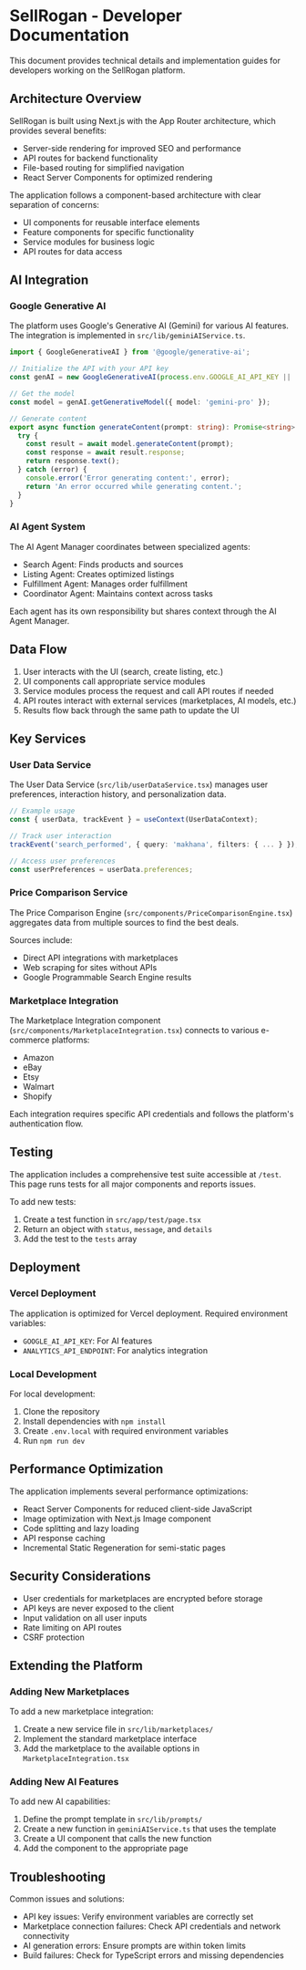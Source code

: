# SellRogan - Developer Documentation

This document provides technical details and implementation guides for developers working on the SellRogan platform.

## Architecture Overview

SellRogan is built using Next.js with the App Router architecture, which provides several benefits:
- Server-side rendering for improved SEO and performance
- API routes for backend functionality
- File-based routing for simplified navigation
- React Server Components for optimized rendering

The application follows a component-based architecture with clear separation of concerns:
- UI components for reusable interface elements
- Feature components for specific functionality
- Service modules for business logic
- API routes for data access

## AI Integration

### Google Generative AI

The platform uses Google's Generative AI (Gemini) for various AI features. The integration is implemented in `src/lib/geminiAIService.ts`.

```typescript
import { GoogleGenerativeAI } from '@google/generative-ai';

// Initialize the API with your API key
const genAI = new GoogleGenerativeAI(process.env.GOOGLE_AI_API_KEY || '');

// Get the model
const model = genAI.getGenerativeModel({ model: 'gemini-pro' });

// Generate content
export async function generateContent(prompt: string): Promise<string> {
  try {
    const result = await model.generateContent(prompt);
    const response = await result.response;
    return response.text();
  } catch (error) {
    console.error('Error generating content:', error);
    return 'An error occurred while generating content.';
  }
}
```

### AI Agent System

The AI Agent Manager coordinates between specialized agents:
- Search Agent: Finds products and sources
- Listing Agent: Creates optimized listings
- Fulfillment Agent: Manages order fulfillment
- Coordinator Agent: Maintains context across tasks

Each agent has its own responsibility but shares context through the AI Agent Manager.

## Data Flow

1. User interacts with the UI (search, create listing, etc.)
2. UI components call appropriate service modules
3. Service modules process the request and call API routes if needed
4. API routes interact with external services (marketplaces, AI models, etc.)
5. Results flow back through the same path to update the UI

## Key Services

### User Data Service

The User Data Service (`src/lib/userDataService.tsx`) manages user preferences, interaction history, and personalization data.

```typescript
// Example usage
const { userData, trackEvent } = useContext(UserDataContext);

// Track user interaction
trackEvent('search_performed', { query: 'makhana', filters: { ... } });

// Access user preferences
const userPreferences = userData.preferences;
```

### Price Comparison Service

The Price Comparison Engine (`src/components/PriceComparisonEngine.tsx`) aggregates data from multiple sources to find the best deals.

Sources include:
- Direct API integrations with marketplaces
- Web scraping for sites without APIs
- Google Programmable Search Engine results

### Marketplace Integration

The Marketplace Integration component (`src/components/MarketplaceIntegration.tsx`) connects to various e-commerce platforms:
- Amazon
- eBay
- Etsy
- Walmart
- Shopify

Each integration requires specific API credentials and follows the platform's authentication flow.

## Testing

The application includes a comprehensive test suite accessible at `/test`. This page runs tests for all major components and reports issues.

To add new tests:
1. Create a test function in `src/app/test/page.tsx`
2. Return an object with `status`, `message`, and `details`
3. Add the test to the `tests` array

## Deployment

### Vercel Deployment

The application is optimized for Vercel deployment. Required environment variables:
- `GOOGLE_AI_API_KEY`: For AI features
- `ANALYTICS_API_ENDPOINT`: For analytics integration

### Local Development

For local development:
1. Clone the repository
2. Install dependencies with `npm install`
3. Create `.env.local` with required environment variables
4. Run `npm run dev`

## Performance Optimization

The application implements several performance optimizations:
- React Server Components for reduced client-side JavaScript
- Image optimization with Next.js Image component
- Code splitting and lazy loading
- API response caching
- Incremental Static Regeneration for semi-static pages

## Security Considerations

- User credentials for marketplaces are encrypted before storage
- API keys are never exposed to the client
- Input validation on all user inputs
- Rate limiting on API routes
- CSRF protection

## Extending the Platform

### Adding New Marketplaces

To add a new marketplace integration:
1. Create a new service file in `src/lib/marketplaces/`
2. Implement the standard marketplace interface
3. Add the marketplace to the available options in `MarketplaceIntegration.tsx`

### Adding New AI Features

To add new AI capabilities:
1. Define the prompt template in `src/lib/prompts/`
2. Create a new function in `geminiAIService.ts` that uses the template
3. Create a UI component that calls the new function
4. Add the component to the appropriate page

## Troubleshooting

Common issues and solutions:
- API key issues: Verify environment variables are correctly set
- Marketplace connection failures: Check API credentials and network connectivity
- AI generation errors: Ensure prompts are within token limits
- Build failures: Check for TypeScript errors and missing dependencies
